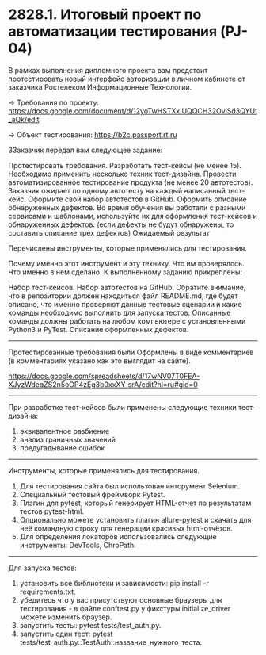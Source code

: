 # 2828.1. Итоговый проект по автоматизации тестирования (PJ-04)

В рамках выполнения дипломного проекта вам предстоит протестировать новый интерфейс авторизации в личном кабинете от заказчика Ростелеком Информационные Технологии.

→ Требования по проекту: https://docs.google.com/document/d/12yoTwHSTXxIUQQCH32OvlSd3QYUt_aQk/edit

→ Объект тестирования: https://b2c.passport.rt.ru

ЗЗаказчик передал вам следующее задание:

Протестировать требования.
Разработать тест-кейсы (не менее 15). Необходимо применить несколько техник тест-дизайна.
Провести автоматизированное тестирование продукта (не менее 20 автотестов). Заказчик ожидает по одному автотесту на каждый написанный тест-кейс. Оформите свой набор автотестов в GitHub.
Оформить описание обнаруженных дефектов. Во время обучения вы работали с разными сервисами и шаблонами, используйте их для оформления тест-кейсов и обнаруженных дефектов. (если дефекты не будут обнаружены, то составить описание трех дефектов)
Ожидаемый результат

Перечислены инструменты, которые применялись для тестирования.

Почему именно этот инструмент и эту технику.
Что им проверялось.
Что именно в нем сделано.
К выполненному заданию прикреплены:

Набор тест-кейсов.
Набор автотестов на GitHub. Обратите внимание, что в репозитории должен находиться файл README.md, где будет описано, что именно проверяют данные тестовые сценарии и какие команды необходимо выполнить для запуска тестов. Описанные команды должны работать на любом компьютере с установленными Python3 и PyTest.
Описание оформленных дефектов.

_____________________________________________________________________________________________________________________________________


Протестированные требования были Оформлены в виде комментариев (в комментариях указано как это выглядит на сайте).

https://docs.google.com/spreadsheets/d/17wNV07T0FEA-XJyzWdeqZS2n5oOP4zEg3b0xxXY-srA/edit?hl=ru#gid=0


_______________________________________________________________________________________________________________________________________


При разработке тест-кейсов были применены следующие техники тест-дизайна:
1. эквивалентное разбиение
2. анализ граничных значений
3. предугадывание ошибок

________________________________________________________________________________________________________________________________________

Инструменты, которые применялись для тестирования.
1. Для тестирования сайта был использован интсрумент Selenium.
2. Специальный тестовый фреймворк Pytest.
3. Плагин для pytest, который генерирует HTML-отчет по результатам тестов pytest-html.
4. Опционально можете установить плагин allure-pytest и скачать для неё командную строку для генерации красивых html-отчётов.
5. Для определения локаторов использовались следующие инструменты: DevTools, ChroPath.

__________________________________________________________________________________________________________________________________________

Для запуска тестов:
1. установить все библиотеки и зависимости: pip install -r requirements.txt.
2. убедитесь что у вас присутствуют основные браузеры для тестирования - в файле conftest.py у фикстуры initialize_driver можете изменить браузер.
3. запустить тесты: pytest tests/test_auth.py.
4. запустить один тест: pytest tests/test_auth.py::TestAuth::название_нужного_теста.

